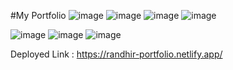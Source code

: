 #My Portfolio
![image](https://github.com/Randhiranju/My_Portfolio/assets/94231655/f643399c-4f51-4d46-bd46-0757412c3ebd)
![image](https://github.com/Randhiranju/My_Portfolio/assets/94231655/606bccc5-ccdd-43cd-b27b-be33468bfeb1)
![image](https://github.com/Randhiranju/My_Portfolio/assets/94231655/28d37846-31d5-483c-9f75-63fd1a37c84a)
![image](https://github.com/Randhiranju/My_Portfolio/assets/94231655/486a4429-72c2-4e1e-991d-6eccb3815d10)

![image](https://github.com/Randhiranju/My_Portfolio/assets/94231655/b333b839-1e72-4a5e-b006-d5779ee4d055)
![image](https://github.com/Randhiranju/My_Portfolio/assets/94231655/8607ce91-2773-4a2e-a661-11df0091b15e)
![image](https://github.com/Randhiranju/My_Portfolio/assets/94231655/14e4caf3-ad34-49ec-a8e3-782e566f5960)


Deployed Link : https://randhir-portfolio.netlify.app/

